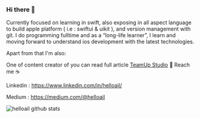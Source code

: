 ### Hi there 👋

Currently focused on learning in swift, also exposing in all aspect language to build apple platform ( i.e : swiftui & uikit ), and version management with git. I do programming fulltime and as  a “long-life learner”, I learn and moving forward to understand ios development with the latest technologies.

Apart from that I'm also:

One of content creator of 
you can read full article [TeamUp Studio](https://www.instagram.com/teamup.studio/)
💬 Reach me ☕

Linkedin : https://www.linkedin.com/in/helloail/

Medium : https://medium.com/@helloail

![helloail github stats](https://github-readme-stats.vercel.app/api?username=helloail&show_icons=true&hide=["prs","issues","contribs"])
